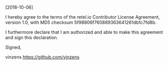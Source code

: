 [2018-10-06]

I hereby agree to the terms of the retel.io Contributor License Agreement, version 1.0, with MD5 checksum
5f98806f760889363641261dbfc7fd8b.

I furthermore declare that I am authorized and able to make this
agreement and sign this declaration.

Signed,

vinzens
https://github.com/vinzens
